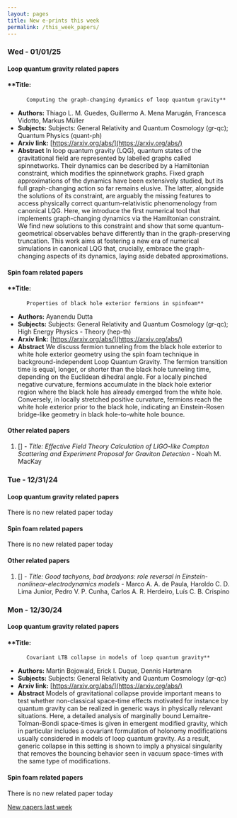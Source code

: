 ```yaml
---
layout: pages
title: New e-prints this week
permalink: /this_week_papers/
---
```




### Wed - 01/01/25

#### Loop quantum gravity related papers

#### **Title:
          Computing the graph-changing dynamics of loop quantum gravity**
 - **Authors:** Thiago L. M. Guedes, Guillermo A. Mena Marugán, Francesca Vidotto, Markus Müller
 - **Subjects:** Subjects:
General Relativity and Quantum Cosmology (gr-qc); Quantum Physics (quant-ph)
 - **Arxiv link:** [https://arxiv.org/abs/](https://arxiv.org/abs/)
 - **Abstract**
 In loop quantum gravity (LQG), quantum states of the gravitational field are represented by labelled graphs called spinnetworks. Their dynamics can be described by a Hamiltonian constraint, which modifies the spinnetwork graphs. Fixed graph approximations of the dynamics have been extensively studied, but its full graph-changing action so far remains elusive. The latter, alongside the solutions of its constraint, are arguably the missing features to access physically correct quantum-relativistic phenomenology from canonical LQG. Here, we introduce the first numerical tool that implements graph-changing dynamics via the Hamiltonian constraint. We find new solutions to this constraint and show that some quantum-geometrical observables behave differently than in the graph-preserving truncation. This work aims at fostering a new era of numerical simulations in canonical LQG that, crucially, embrace the graph-changing aspects of its dynamics, laying aside debated approximations. 

#### Spin foam related papers

#### **Title:
          Properties of black hole exterior fermions in spinfoam**
 - **Authors:** Ayanendu Dutta
 - **Subjects:** Subjects:
General Relativity and Quantum Cosmology (gr-qc); High Energy Physics - Theory (hep-th)
 - **Arxiv link:** [https://arxiv.org/abs/](https://arxiv.org/abs/)
 - **Abstract**
 We discuss fermion tunneling from the black hole exterior to white hole exterior geometry using the spin foam technique in background-independent Loop Quantum Gravity. The fermion transition time is equal, longer, or shorter than the black hole tunneling time, depending on the Euclidean dihedral angle. For a locally pinched negative curvature, fermions accumulate in the black hole exterior region where the black hole has already emerged from the white hole. Conversely, in locally stretched positive curvature, fermions reach the white hole exterior prior to the black hole, indicating an Einstein-Rosen bridge-like geometry in black hole-to-white hole bounce. 



#### Other related papers

1. [[]](https://arxiv.org/abs/) - *Title:
          Effective Field Theory Calculation of LIGO-like Compton Scattering and Experiment Proposal for Graviton Detection* - Noah M. MacKay



### Tue - 12/31/24

#### Loop quantum gravity related papers

There is no new related paper today 

#### Spin foam related papers

There is no new related paper today 



#### Other related papers

1. [[]](https://arxiv.org/abs/) - *Title:
          Good tachyons, bad bradyons: role reversal in Einstein-nonlinear-electrodynamics models* - Marco A. A. de Paula, Haroldo C. D. Lima Junior, Pedro V. P. Cunha, Carlos A. R. Herdeiro, Luís C. B. Crispino



### Mon - 12/30/24

#### Loop quantum gravity related papers

#### **Title:
          Covariant LTB collapse in models of loop quantum gravity**
 - **Authors:** Martin Bojowald, Erick I. Duque, Dennis Hartmann
 - **Subjects:** Subjects:
General Relativity and Quantum Cosmology (gr-qc)
 - **Arxiv link:** [https://arxiv.org/abs/](https://arxiv.org/abs/)
 - **Abstract**
 Models of gravitational collapse provide important means to test whether non-classical space-time effects motivated for instance by quantum gravity can be realized in generic ways in physically relevant situations. Here, a detailed analysis of marginally bound Lemaitre-Tolman-Bondi space-times is given in emergent modified gravity, which in particular includes a covariant formulation of holonomy modifications usually considered in models of loop quantum gravity. As a result, generic collapse in this setting is shown to imply a physical singularity that removes the bouncing behavior seen in vacuum space-times with the same type of modifications. 

#### Spin foam related papers

There is no new related paper today 




[New papers last week]({{site.url}}/archived/weekly/pre-prints/2024/12/30/archived_weekly_papers.html)